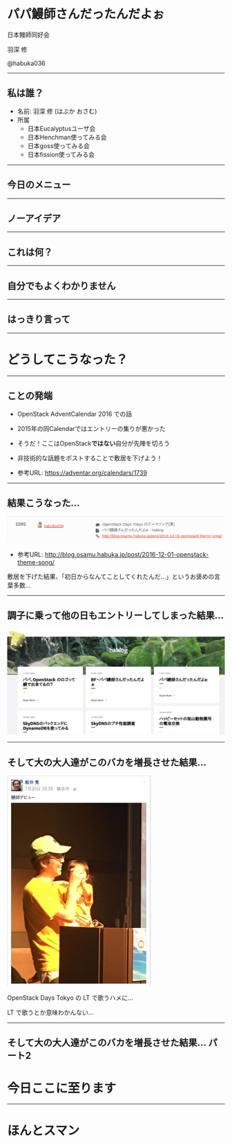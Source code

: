 # パパ鰻師さんだったんだよぉ

日本鰻師同好会

羽深 修

@habuka036

---
## 私は誰？

* 名前: 羽深 修 (はぶか おさむ)
* 所属
  * 日本Eucalyptusユーザ会  
  * 日本Henchman使ってみる会
  * 日本goss使ってみる会
  * 日本fission使ってみる会

---
## 今日のメニュー

---
## ノーアイデア

---
## これは何？

---
## 自分でもよくわかりません

---
## はっきり言って

---
# どうしてこうなった？

---
## ことの発端

* OpenStack AdventCalendar 2016 での話
* 2015年の同Calendarではエントリーの集りが悪かった
* そうだ！ここはOpenStack**ではない**自分が先陣を切ろう
* 非技術的な話題をポストすることで敷居を下げよう！

* 参考URL: https://adventar.org/calendars/1739

---
## 結果こうなった…
![Shot01](odc20170819-01.png)

* 参考URL: http://blog.osamu.habuka.jp/post/2016-12-01-openstack-theme-song/

敷居を下げた結果、「初日からなんてことしてくれたんだ…」というお褒めの言葉多数…

---
## 調子に乗って他の日もエントリーしてしまった結果…

![Shot02](odc20170819-02.png)

---
## そして大の大人達がこのバカを増長させた結果…

![Shot03](odc20170819-03.png)

OpenStack Days Tokyo の LT で歌うハメに…

LT で歌うとか意味わかんない…

---
## そして大の大人達がこのバカを増長させた結果… パート2

# 今日ここに至ります

---

# ほんとスマン




